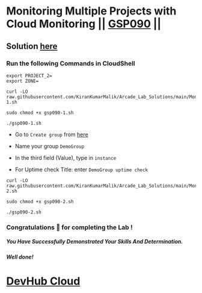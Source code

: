 # Monitoring Multiple Projects with Cloud Monitoring || [GSP090](https://www.cloudskillsboost.google/focuses/621?parent=catalog) ||

## Solution [here](https://www.youtube.com/watch?v=Md9S9w1NM2s)

### Run the following Commands in CloudShell
```
export PROJECT_2=
export ZONE=
```
```
curl -LO raw.githubusercontent.com/KiranKumarMalik/Arcade_Lab_Solutions/main/Monitoring%20Multiple%20Projects%20with%20Cloud%20Monitoring/gsp090-1.sh

sudo chmod +x gsp090-1.sh

./gsp090-1.sh
```
* Go to `Create group` from [here](https://console.cloud.google.com/monitoring/groups?)

* Name your group `DemoGroup`

* In the third field (Value), type in `instance`

* For Uptime check Title: enter `DemoGroup uptime check`

```
curl -LO raw.githubusercontent.com/KiranKumarMalik/Arcade_Lab_Solutions/main/Monitoring%20Multiple%20Projects%20with%20Cloud%20Monitoring/gsp090-2.sh

sudo chmod +x gsp090-2.sh

./gsp090-2.sh
```

### Congratulations 🎉 for completing the Lab !

##### *You Have Successfully Demonstrated Your Skills And Determination.*

#### *Well done!*


# [DevHub Cloud](https://www.youtube.com/@DevHub_Cloud)
